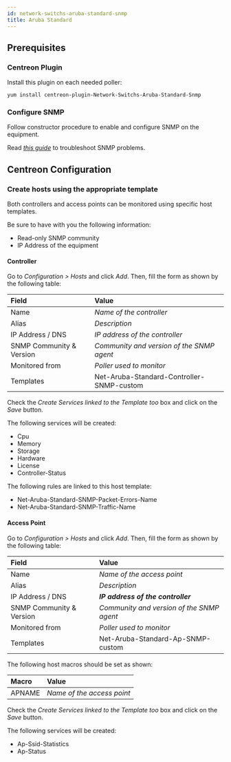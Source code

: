 ```yaml
---
id: network-switchs-aruba-standard-snmp
title: Aruba Standard
---
```


## Prerequisites

### Centreon Plugin

Install this plugin on each needed poller:

``` shell
yum install centreon-plugin-Network-Switchs-Aruba-Standard-Snmp
```

### Configure SNMP

Follow constructor procedure to enable and configure SNMP on the equipment.

Read *[this
guide](../getting-started/how-to-guides/troubleshooting-plugins.md#troubleshooting-snmp)*
to troubleshoot SNMP problems.

## Centreon Configuration

### Create hosts using the appropriate template

Both controllers and access points can be monitored using specific host
templates.

Be sure to have with you the following information:

  - Read-only SNMP community
  - IP Address of the equipment

#### Controller

Go to *Configuration \> Hosts* and click *Add*. Then, fill the form as shown by
the following table:

| Field                    | Value                                     |
| :----------------------- | :---------------------------------------- |
| Name                     | *Name of the controller*                  |
| Alias                    | *Description*                             |
| IP Address / DNS         | *IP address of the controller*            |
| SNMP Community & Version | *Community and version of the SNMP agent* |
| Monitored from           | *Poller used to monitor*                  |
| Templates                | Net-Aruba-Standard-Controller-SNMP-custom |

Check the *Create Services linked to the Template too* box and click on the
*Save* button.

The following services will be created:

  - Cpu
  - Memory
  - Storage
  - Hardware
  - License
  - Controller-Status

The following rules are linked to this host template:

  - Net-Aruba-Standard-SNMP-Packet-Errors-Name
  - Net-Aruba-Standard-SNMP-Traffic-Name

#### Access Point

Go to *Configuration \> Hosts* and click *Add*. Then, fill the form as shown by
the following table:

| Field                    | Value                                     |
| :----------------------- | :---------------------------------------- |
| Name                     | *Name of the access point*                |
| Alias                    | *Description*                             |
| IP Address / DNS         | ***IP address of the controller***        |
| SNMP Community & Version | *Community and version of the SNMP agent* |
| Monitored from           | *Poller used to monitor*                  |
| Templates                | Net-Aruba-Standard-Ap-SNMP-custom         |

The following host macros should be set as shown:

| Macro  | Value                      |
| :----- | :------------------------- |
| APNAME | *Name of the access point* |

Check the *Create Services linked to the Template too* box and click on the
*Save* button.

The following services will be created:

  - Ap-Ssid-Statistics
  - Ap-Status
